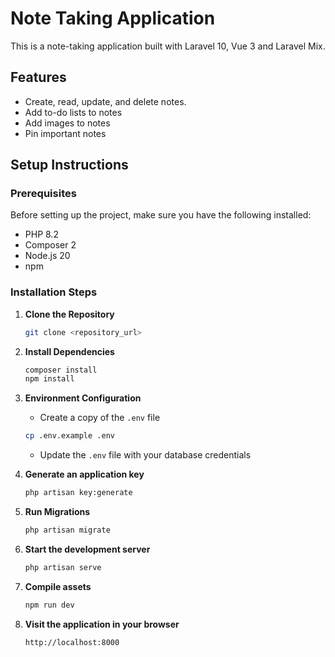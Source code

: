 # Note Taking Application

This is a note-taking application built with Laravel 10, Vue 3 and Laravel Mix.

## Features

-   Create, read, update, and delete notes.
-   Add to-do lists to notes
-   Add images to notes
-   Pin important notes

## Setup Instructions

### Prerequisites

Before setting up the project, make sure you have the following installed:

-   PHP 8.2
-   Composer 2
-   Node.js 20
-   npm

### Installation Steps

1. **Clone the Repository**

    ```bash
    git clone <repository_url>
    ```

2. **Install Dependencies**

    ```bash
    composer install
    npm install
    ```

3. **Environment Configuration**

    - Create a copy of the `.env` file

    ```bash
    cp .env.example .env
    ```

    - Update the `.env` file with your database credentials

4. **Generate an application key**

    ```bash
    php artisan key:generate
    ```

5. **Run Migrations**

    ```bash
    php artisan migrate
    ```

6. **Start the development server**

    ```bash
    php artisan serve
    ```

7. **Compile assets**

    ```bash
    npm run dev
    ```

8. **Visit the application in your browser**

    ```bash
    http://localhost:8000
    ```
